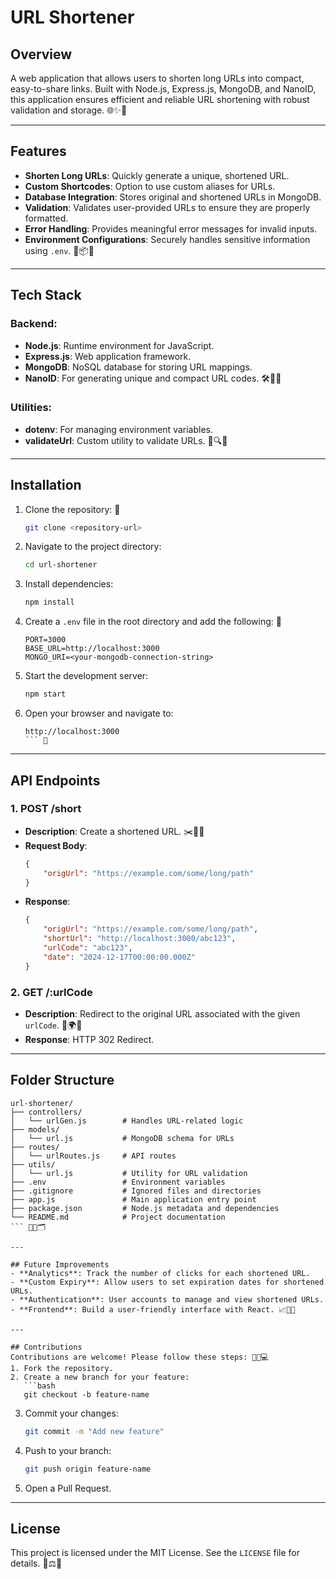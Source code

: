 # URL Shortener

## Overview
A web application that allows users to shorten long URLs into compact, easy-to-share links. Built with Node.js, Express.js, MongoDB, and NanoID, this application ensures efficient and reliable URL shortening with robust validation and storage. 🌐✨🔗

---

## Features
- **Shorten Long URLs**: Quickly generate a unique, shortened URL.
- **Custom Shortcodes**: Option to use custom aliases for URLs.
- **Database Integration**: Stores original and shortened URLs in MongoDB.
- **Validation**: Validates user-provided URLs to ensure they are properly formatted.
- **Error Handling**: Provides meaningful error messages for invalid inputs.
- **Environment Configurations**: Securely handles sensitive information using `.env`. 🚀📦✅

---

## Tech Stack

### Backend:
- **Node.js**: Runtime environment for JavaScript.
- **Express.js**: Web application framework.
- **MongoDB**: NoSQL database for storing URL mappings.
- **NanoID**: For generating unique and compact URL codes. 🛠️💾🔑

### Utilities:
- **dotenv**: For managing environment variables.
- **validateUrl**: Custom utility to validate URLs. 📜🔍🧰

---

## Installation

1. Clone the repository: 🌱
   ```bash
   git clone <repository-url>
   ```

2. Navigate to the project directory:
   ```bash
   cd url-shortener
   ```

3. Install dependencies:
   ```bash
   npm install
   ```

4. Create a `.env` file in the root directory and add the following: 🔑
   ```env
   PORT=3000
   BASE_URL=http://localhost:3000
   MONGO_URI=<your-mongodb-connection-string>
   ```

5. Start the development server:
   ```bash
   npm start
   ```

6. Open your browser and navigate to:
   ```
   http://localhost:3000
   ``` 🌟

---

## API Endpoints

### 1. **POST /short**
- **Description**: Create a shortened URL. ✂️🔗✨
- **Request Body**:
  ```json
  {
      "origUrl": "https://example.com/some/long/path"
  }
  ```
- **Response**:
  ```json
  {
      "origUrl": "https://example.com/some/long/path",
      "shortUrl": "http://localhost:3000/abc123",
      "urlCode": "abc123",
      "date": "2024-12-17T00:00:00.000Z"
  }
  ```

### 2. **GET /:urlCode**
- **Description**: Redirect to the original URL associated with the given `urlCode`. 🔄🌍🚀
- **Response**: HTTP 302 Redirect.

---

## Folder Structure
```
url-shortener/
├── controllers/
│   └── urlGen.js        # Handles URL-related logic
├── models/
│   └── url.js           # MongoDB schema for URLs
├── routes/
│   └── urlRoutes.js     # API routes
├── utils/
│   └── url.js           # Utility for URL validation
├── .env                 # Environment variables
├── .gitignore           # Ignored files and directories
├── app.js               # Main application entry point
├── package.json         # Node.js metadata and dependencies
└── README.md            # Project documentation
``` 📁📂🗂️

---

## Future Improvements
- **Analytics**: Track the number of clicks for each shortened URL.
- **Custom Expiry**: Allow users to set expiration dates for shortened URLs.
- **Authentication**: User accounts to manage and view shortened URLs.
- **Frontend**: Build a user-friendly interface with React. 📈🎯💡

---

## Contributions
Contributions are welcome! Please follow these steps: 🌟🤝💻
1. Fork the repository.
2. Create a new branch for your feature:
   ```bash
   git checkout -b feature-name
   ```
3. Commit your changes:
   ```bash
   git commit -m "Add new feature"
   ```
4. Push to your branch:
   ```bash
   git push origin feature-name
   ```
5. Open a Pull Request.

---

## License
This project is licensed under the MIT License. See the `LICENSE` file for details. 📜⚖️📂


